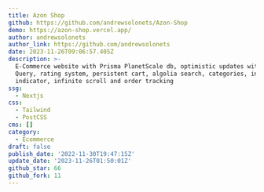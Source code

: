 ```yaml
---
title: Azon Shop
github: https://github.com/andrewsolonets/Azon-Shop
demo: https://azon-shop.vercel.app/
author: andrewsolonets
author_link: https://github.com/andrewsolonets
date: 2023-11-26T09:06:57.405Z
description: >-
  E-Commerce website with Prisma PlanetScale db, optimistic updates with React
  Query, rating system, persistent cart, algolia search, categories, in stock
  indicator, infinite scroll and order tracking
ssg:
  - Nextjs
css:
  - Tailwind
  - PostCSS
cms: []
category:
  - Ecommerce
draft: false
publish_date: '2022-11-30T19:47:15Z'
update_date: '2023-11-26T01:50:01Z'
github_star: 66
github_fork: 11
---
```

